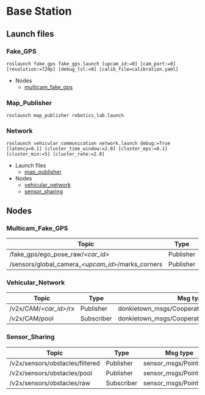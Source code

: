 # Base Station
## Launch files
### Fake_GPS
```
roslaunch fake_gps fake_gps.launch [upcam_id:=0] [cam_port:=0] [resolution:=720p] [debug_lvl:=0] [calib_file=calibration.yaml]
```

- Nodes
	- [multicam_fake_gps](#Multicam_Fake_GPS)

### Map_Publisher
```
roslaunch map_publisher robotics_lab.launch
```

### Network
```
roslaunch vehicular_communication network.launch debug:=True [latency=0.1] [cluster_time_window:=2.0] [cluster_eps:=0.1] [cluster_min:=5] [cluster_rate:=2.0]
```
- Launch files
	- [map_publisher](#Map_Publisher)
- Nodes
	- [vehicular_network](#Vehicular_Network)
	- [sensor_sharing](#Sensor_Sharing)

## Nodes
### Multicam_Fake_GPS

|Topic	|	Type|Msg type|
| ---	|	---	|	---	|
|/fake_gps/ego_pose_raw/*<car_id>*|Publisher|geometry_msgs/PoseWithCovarinceStamped|
|/sensors/global_camera_*<upcam_id>*/marks_corners|Publisher|donkietown_msgs/MarkerEdgeArray|

### Vehicular_Network

|Topic	|	Type|Msg type|
| ---	|	---	|	---	|
|/v2x/CAM/*<car_id>*/rx|Publisher|donkietown_msgs/CooperativeAwarenessMessage|
|/v2x/CAM/pool|Subscriber|donkietown_msgs/CooperativeAwarenessMessage|

### Sensor_Sharing
|Topic	|	Type|Msg type|
| ---	|	---	|	---	|
|/v2x/sensors/obstacles/filtered|Publisher|sensor_msgs/PointCloud|
|/v2x/sensors/obstacles/pool|Publisher|sensor_msgs/PointCloud|
|/v2x/sensors/obstacles/raw|Subscriber|sensor_msgs/PointCloud|